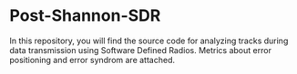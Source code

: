# Post-Shannon-SDR
In this repository, you will find the source code for analyzing tracks during data transmission using Software Defined Radios. Metrics about error positioning and error syndrom are attached.
